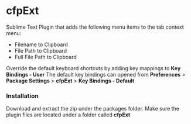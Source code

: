 cfpExt
======

Sublime Text Plugin that adds the following menu items to the tab context menu:
- Filename to Clipboard
- File Path to Clipboard
- Full File Path to Clipboard

Override the default keyboard shortcuts by adding key mappings to **Key Bindings - User**
The default key bindings can opened from **Preferences** > **Package Settings** > **cfpExt** > **Key Bindings - Default**


### Installation
Download and extract the zip under the packages folder. Make sure the plugin files are located under a folder called **cfpExt**

